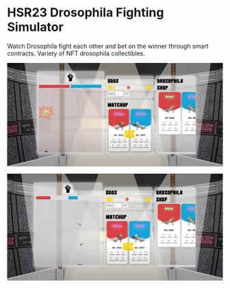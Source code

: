 # HSR23 Drosophila Fighting Simulator

Watch Drosophila fight each other and bet on the winner through smart contracts. Variety of NFT drosophila collectibles.

![Pic1](/pic1.png?raw=true "Drosophila Fighting Each Other")

![Pic2](/pic2.png?raw=true "Drosophila Circling One Another")
